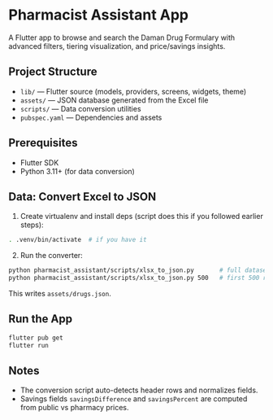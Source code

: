 # Pharmacist Assistant App

A Flutter app to browse and search the Daman Drug Formulary with advanced filters, tiering visualization, and price/savings insights.

## Project Structure

- `lib/` — Flutter source (models, providers, screens, widgets, theme)
- `assets/` — JSON database generated from the Excel file
- `scripts/` — Data conversion utilities
- `pubspec.yaml` — Dependencies and assets

## Prerequisites

- Flutter SDK
- Python 3.11+ (for data conversion)

## Data: Convert Excel to JSON

1. Create virtualenv and install deps (script does this if you followed earlier steps):

```bash
. .venv/bin/activate  # if you have it
```

2. Run the converter:

```bash
python pharmacist_assistant/scripts/xlsx_to_json.py       # full dataset
python pharmacist_assistant/scripts/xlsx_to_json.py 500   # first 500 rows only
```

This writes `assets/drugs.json`.

## Run the App

```bash
flutter pub get
flutter run
```

## Notes

- The conversion script auto-detects header rows and normalizes fields.
- Savings fields `savingsDifference` and `savingsPercent` are computed from public vs pharmacy prices.